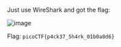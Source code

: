 Just use WireShark and got the flag:

![image](https://user-images.githubusercontent.com/101840614/158918031-a7831573-2d18-470d-bfaa-de0a001e4362.png)

Flag: ```picoCTF{p4ck37_5h4rk_01b0a0d6}```
